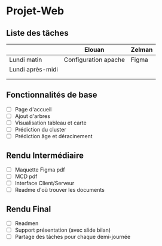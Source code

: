 # Projet-Web

## Liste des tâches

|                  | Elouan               | Zelman |
|------------------|----------------------|--------|
| Lundi matin      | Configuration apache | Figma  |
| Lundi après-midi |                      |        |
|                  |                      |        |
|                  |                      |        |

## Fonctionnalités de base

- [ ] Page d'accueil
- [ ] Ajout d'arbres
- [ ] Visualisation tableau et carte
- [ ] Prédiction du cluster
- [ ] Prédiction âge et déracinement

## Rendu Intermédiaire

- [ ] Maquette Figma pdf
- [ ] MCD pdf
- [ ] Interface Client/Serveur
- [ ] Readme d'où trouver les documents

## Rendu Final

- [ ] Readmen
- [ ] Support présentation (avec slide bilan)
- [ ] Partage des tâches pour chaque demi-journée
